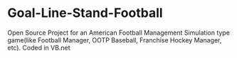 # Goal-Line-Stand-Football
Open Source Project for an American Football Management Simulation type game(like Football Manager, OOTP Baseball, Franchise Hockey Manager, etc). Coded in VB.net
